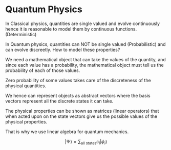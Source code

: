 # Quantum Physics

In Classical physics, quantities are single valued and evolve continuously hence it is reasonable to model them by continuous functions. (Deterministic)

In Quantum physics, quantities can NOT be single valued (Probabilistic) and can evolve discreetly. How to model these properties?

We need a mathematical object that can take the values of the quantity, and since each value has a probability, the mathematical object must tell us the probability of each of those values.

Zero probability of some values takes care of the discreteness of the physical quantities.

We hence can represent objects as abstract vectors where the basis vectors represent all the discrete states it can take.

The physical properties can be shown as matrices (linear operators) that when acted upon on the state vectors give us the possible values of the physical properties.

That is why we use linear algebra for quantum mechanics.

$$|\Psi\rangle = \sum_{\text{all states}} c_i |\phi_i\rangle$$
